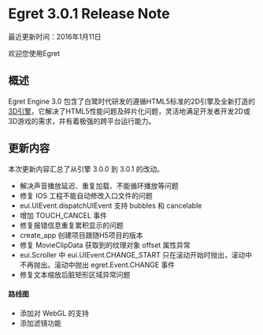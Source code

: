 Egret 3.0.1 Release Note
===============================


最近更新时间：2016年1月11日


欢迎您使用Egret

## 概述

Egret Engine 3.0 包含了白鹭时代研发的遵循HTML5标准的2D引擎及全新打造的[3D引擎](https://github.com/egret-labs/egret-3d)，它解决了HTML5性能问题及碎片化问题，灵活地满足开发者开发2D或3D游戏的需求，并有着极强的跨平台运行能力。

## 更新内容

本次更新内容汇总了从引擎 3.0.0 到 3.0.1 的改动。


* 解决声音播放延迟、重复加载、不能循环播放等问题
* 修复 IOS 工程不能自动修改入口文件的问题
* eui.UIEvent.dispatchUIEvent 支持 bubbles 和 cancelable
* 增加 TOUCH_CANCEL 事件
* 修复报错信息重复累积显示的问题
* create_app 创建项目跟随H5项目的版本
* 修复 MovieClipData 获取到的纹理对象 offset 属性异常
* eui.Scroller 中 eui.UIEvent.CHANGE_START 只在滚动开始时抛出，滚动中不再抛出。滚动中抛出 egret.Event.CHANGE 事件
* 修复文本缩放后脏矩形区域异常问题



#### 路线图
* 添加对 WebGL 的支持
* 添加滤镜功能